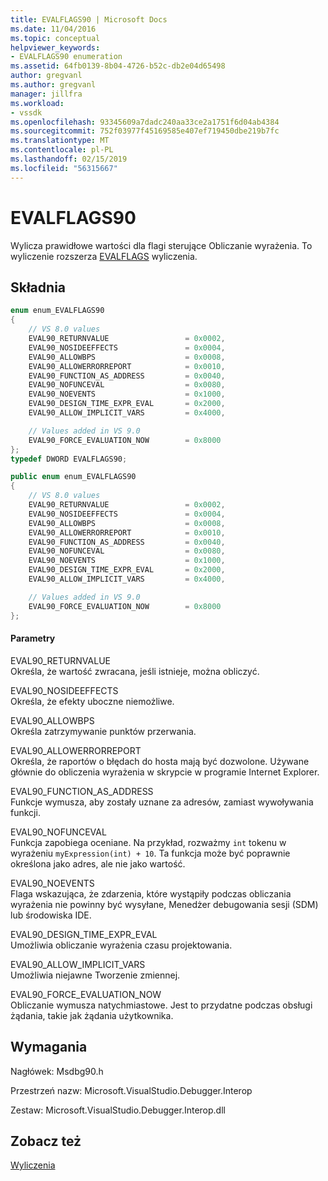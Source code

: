 ```yaml
---
title: EVALFLAGS90 | Microsoft Docs
ms.date: 11/04/2016
ms.topic: conceptual
helpviewer_keywords:
- EVALFLAGS90 enumeration
ms.assetid: 64fb0139-8b04-4726-b52c-db2e04d65498
author: gregvanl
ms.author: gregvanl
manager: jillfra
ms.workload:
- vssdk
ms.openlocfilehash: 93345609a7dadc240aa33ce2a1751f6d04ab4384
ms.sourcegitcommit: 752f03977f45169585e407ef719450dbe219b7fc
ms.translationtype: MT
ms.contentlocale: pl-PL
ms.lasthandoff: 02/15/2019
ms.locfileid: "56315667"
---
```

# <a name="evalflags90"></a>EVALFLAGS90
Wylicza prawidłowe wartości dla flagi sterujące Obliczanie wyrażenia. To wyliczenie rozszerza [EVALFLAGS](../../../extensibility/debugger/reference/evalflags.md) wyliczenia.

## <a name="syntax"></a>Składnia

```cpp
enum enum_EVALFLAGS90
{
    // VS 8.0 values
    EVAL90_RETURNVALUE                 = 0x0002,
    EVAL90_NOSIDEEFFECTS               = 0x0004,
    EVAL90_ALLOWBPS                    = 0x0008,
    EVAL90_ALLOWERRORREPORT            = 0x0010,
    EVAL90_FUNCTION_AS_ADDRESS         = 0x0040,
    EVAL90_NOFUNCEVAL                  = 0x0080,
    EVAL90_NOEVENTS                    = 0x1000,
    EVAL90_DESIGN_TIME_EXPR_EVAL       = 0x2000,
    EVAL90_ALLOW_IMPLICIT_VARS         = 0x4000,

    // Values added in VS 9.0
    EVAL90_FORCE_EVALUATION_NOW        = 0x8000
};
typedef DWORD EVALFLAGS90;
```

```csharp
public enum enum_EVALFLAGS90
{
    // VS 8.0 values
    EVAL90_RETURNVALUE                 = 0x0002,
    EVAL90_NOSIDEEFFECTS               = 0x0004,
    EVAL90_ALLOWBPS                    = 0x0008,
    EVAL90_ALLOWERRORREPORT            = 0x0010,
    EVAL90_FUNCTION_AS_ADDRESS         = 0x0040,
    EVAL90_NOFUNCEVAL                  = 0x0080,
    EVAL90_NOEVENTS                    = 0x1000,
    EVAL90_DESIGN_TIME_EXPR_EVAL       = 0x2000,
    EVAL90_ALLOW_IMPLICIT_VARS         = 0x4000,

    // Values added in VS 9.0
    EVAL90_FORCE_EVALUATION_NOW        = 0x8000
};
```

#### <a name="parameters"></a>Parametry
EVAL90_RETURNVALUE  
Określa, że wartość zwracana, jeśli istnieje, można obliczyć.

EVAL90_NOSIDEEFFECTS  
Określa, że efekty uboczne niemożliwe.

EVAL90_ALLOWBPS  
Określa zatrzymywanie punktów przerwania.

EVAL90_ALLOWERRORREPORT  
Określa, że raportów o błędach do hosta mają być dozwolone. Używane głównie do obliczenia wyrażenia w skrypcie w programie Internet Explorer.

EVAL90_FUNCTION_AS_ADDRESS  
Funkcje wymusza, aby zostały uznane za adresów, zamiast wywoływania funkcji.

EVAL90_NOFUNCEVAL  
Funkcja zapobiega oceniane. Na przykład, rozważmy `int` tokenu w wyrażeniu `myExpression(int) + 10`. Ta funkcja może być poprawnie określona jako adres, ale nie jako wartość.

EVAL90_NOEVENTS  
Flaga wskazująca, że zdarzenia, które wystąpiły podczas obliczania wyrażenia nie powinny być wysyłane, Menedżer debugowania sesji (SDM) lub środowiska IDE.

EVAL90_DESIGN_TIME_EXPR_EVAL  
Umożliwia obliczanie wyrażenia czasu projektowania.

EVAL90_ALLOW_IMPLICIT_VARS  
Umożliwia niejawne Tworzenie zmiennej.

EVAL90_FORCE_EVALUATION_NOW  
Obliczanie wymusza natychmiastowe. Jest to przydatne podczas obsługi żądania, takie jak żądania użytkownika.

## <a name="requirements"></a>Wymagania
Nagłówek: Msdbg90.h

Przestrzeń nazw: Microsoft.VisualStudio.Debugger.Interop

Zestaw: Microsoft.VisualStudio.Debugger.Interop.dll

## <a name="see-also"></a>Zobacz też
[Wyliczenia](../../../extensibility/debugger/reference/enumerations-visual-studio-debugging.md)
